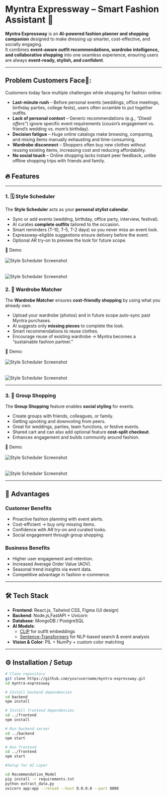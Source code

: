 # Myntra Expressway – Smart Fashion Assistant 🚀


**Myntra Expressway** is an **AI-powered fashion planner and shopping companion** designed to make dressing up smarter, cost-effective, and socially engaging.  
It combines **event-aware outfit recommendations, wardrobe intelligence, and collaborative shopping** into one seamless experience, ensuring users are always **event-ready, stylish, and confident**.

---

## Problem Customers Face🚨: 

Customers today face multiple challenges while shopping for fashion online:

- **Last-minute rush** – Before personal events (weddings, office meetings, birthday parties, college fests), users often scramble to put together outfits.  
- **Lack of personal context** – Generic recommendations (e.g., *“Diwali offers”*) ignore specific event requirements (cousin’s engagement vs. friend’s wedding vs. mom’s birthday).  
- **Decision fatigue** – Huge online catalogs make browsing, comparing, and mixing items manually exhausting and time-consuming.  
- **Wardrobe disconnect** – Shoppers often buy new clothes without reusing existing items, increasing cost and reducing affordability.  
- **No social touch** – Online shopping lacks instant peer feedback, unlike offline shopping trips with friends and family.

## 🔥 Features

---

### 1. 🗓️ Style Scheduler  
The **Style Scheduler** acts as your **personal stylist calendar**.  
- Sync or add events (wedding, birthday, office party, interview, festival).  
- AI curates **complete outfits** tailored to the occasion.  
- Smart reminders (T-10, T-5, T-2 days) so you never miss an event look.  
- Expressway-eligible suggestions ensure delivery before the event.  
- Optional AR try-on to preview the look for future scope.  

📸 Demo 
<br></br>
![Style Scheduler Screenshot](DemoUploads/Demo3.png)  
<br><br>
![Style Scheduler Screenshot](DemoUploads/Demo4.png) 


### 2. 👕 Wardrobe Matcher  
The **Wardrobe Matcher** ensures **cost-friendly shopping** by using what you already own.  
- Upload your wardrobe (photos) and in future scope auto-sync past Myntra purchases.  
- AI suggests only **missing pieces** to complete the look.  
- Smart recommendations to reuse clothes.  
- Encourage reuse of existing wardrobe → Myntra becomes a “sustainable fashion partner.”
  
📸 Demo: 
<br></br>
![Style Scheduler Screenshot](DemoUploads/Demo5.png)  
<br><br>
![Style Scheduler Screenshot](DemoUploads/Demo6.png) 


---

### 3. 👯 Group Shopping  
The **Group Shopping** feature enables **social styling** for events.  
- Create groups with friends, colleagues, or family.  
- Getting upvoting and downvoting from peers.  
- Great for weddings, parties, team functions, or festive events.  
- Shared cart and can also add optional feature **cost-split checkout**.  
- Enhances engagement and builds community around fashion.  

📸 Demo:
<br></br>
![Style Scheduler Screenshot](DemoUploads/Demo1.png)  
<br><br>
![Style Scheduler Screenshot](DemoUploads/Demo2.png) 


---

## 🌟 Advantages

### Customer Benefits
- Proactive fashion planning with event alerts.  
- Cost-efficient → buy only missing items.  
- Confidence with AR try-on and curated looks.  
- Social engagement through group shopping.  

### Business Benefits
- Higher user engagement and retention.  
- Increased Average Order Value (AOV).  
- Seasonal trend insights via event data.  
- Competitive advantage in fashion e-commerce.  

---

## 🛠️ Tech Stack

- **Frontend**: React.js, Tailwind CSS, Figma (UI design)  
- **Backend**: Node.js,FastAPI + Uvicorn  
- **Database**: MongoDB / PostgreSQL  
- **AI Models**:  
  - [CLIP](https://huggingface.co/openai/clip-vit-base-patch32) for outfit embeddings  
  - [Sentence-Transformers](https://www.sbert.net/) for NLP-based search & event analysis  
- **Vision & Color**: PIL + NumPy + custom color matching 

---

## ⚙️ Installation / Setup

```bash
# Clone repository
git clone https://github.com/yourusername/myntra-expressway.git
cd myntra-expressway

# Install backend dependencies
cd backend
npm install

# Install frontend dependencies
cd ../frontend
npm install

# Run backend server
cd ../backend
npm start

# Run frontend
cd ../frontend
npm start

#Setup for AI Layer

cd Recommendation_Model
pip install -r requirements.txt
python extract_data.py
uvicorn app:app --reload --host 0.0.0.0 --port 8000



